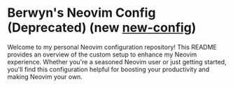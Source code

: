 # Berwyn's Neovim Config (Deprecated) (new [new-config](https://github.com/itsmeberwyn/.config))

Welcome to my personal Neovim configuration repository! This README provides an overview of the custom setup to enhance my Neovim experience. Whether you're a seasoned Neovim user or just getting started, you'll find this configuration helpful for boosting your productivity and making Neovim your own.
